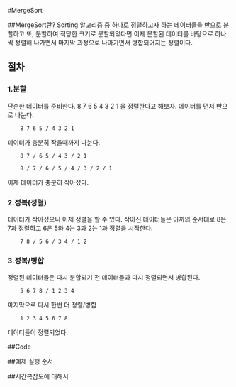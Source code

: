 #MergeSort

##MergeSort란?
Sorting 알고리즘 중 하나로 정렬하고자 하는 데이터들을 반으로 분할하고 또, 분할하여 적당한 크기로 분할되었다면 이제 분할된 데이터를 바탕으로 하나씩 정렬해 나가면서 마지막 과정으로 나아가면서 병합되어지는 정렬이다.

## 절차
### 1.분할
단순한 데이터를 준비한다. 8 7 6 5 4 3 2 1 을 정렬한다고 해보자. 데이터를 먼저 반으로 나눈다.

        8 7 6 5 / 4 3 2 1

데이터가 충분히 작을때까지 나눈다.

        8 7 / 6 5 / 4 3 / 2 1

        8 / 7 / 6 / 5 / 4 / 3 / 2 / 1

이제 데이터가 충분히 작아졌다.

### 2.정복(정렬)
데이터가 작아졌으니 이제 정렬을 할 수 있다.
작아진 데이터들은 아까의 순서대로 8은 7과 정렬하고 6은 5와 4는 3과 2는 1과 정렬을 시작한다.

        7 8 / 5 6 / 3 4 / 1 2

### 3.정복/병합

정렬된 데이터들은 다시 분할되기 전 데이터들과 다시 정렬되면서 병합된다.

        5 6 7 8 / 1 2 3 4

마지막으로 다시 한번 더 정렬/병합

        1 2 3 4 5 6 7 8

데이터들이 정렬되었다.

##Code
        
##예제 실행 순서

##시간복잡도에 대해서
